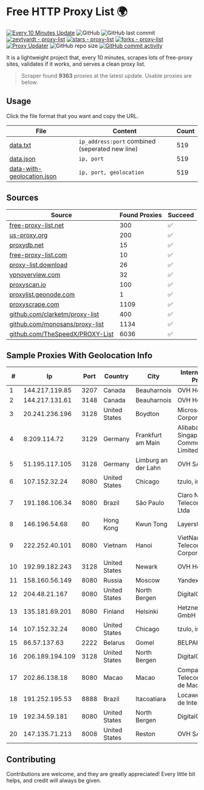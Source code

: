 
# Free HTTP Proxy List 🌍

[![Every 10 Minutes Update](https://github.com/mertguvencli/http-proxy-list/actions/workflows/main.yml/badge.svg?branch=main)](https://github.com/mertguvencli/http-proxy-list/actions/workflows/main.yml)
![GitHub](https://img.shields.io/github/license/mertguvencli/http-proxy-list)
![GitHub last commit](https://img.shields.io/github/last-commit/mertguvencli/http-proxy-list)
[![zevtyardt - proxy-list](https://img.shields.io/static/v1?label=zevtyardt&message=proxy-list&color=blue&logo=github)](https://github.com/zevtyardt/proxy-list "Go to GitHub repo")
[![stars - proxy-list](https://img.shields.io/github/stars/zevtyardt/proxy-list?style=social)](https://github.com/zevtyardt/proxy-list)
[![forks - proxy-list](https://img.shields.io/github/forks/zevtyardt/proxy-list?style=social)](https://github.com/zevtyardt/proxy-list)
[![Proxy Updater](https://github.com/zevtyardt/proxy-list/workflows/Proxy%20Updater/badge.svg)](https://github.com/zevtyardt/proxy-list/actions?query=workflow:"Proxy+Updater")
![GitHub repo size](https://img.shields.io/github/repo-size/zevtyardt/proxy-list)
[![GitHub commit activity](https://img.shields.io/github/commit-activity/m/zevtyardt/proxy-list?logo=commits)](https://github.com/zevtyardt/proxy-list/commits/main)

It is a lightweight project that, every 10 minutes, scrapes lots of free-proxy sites, validates if it works, and serves a clean proxy list.

> Scraper found **9363** proxies at the latest update. Usable proxies are below.

## Usage

Click the file format that you want and copy the URL.

|File|Content|Count|
|----|-------|-----|
|[data.txt](https://raw.githubusercontent.com/mertguvencli/http-proxy-list/main/proxy-list/data.txt)|`ip_address:port` combined (seperated new line)|519|
|[data.json](https://raw.githubusercontent.com/mertguvencli/http-proxy-list/main/proxy-list/data.json)|`ip, port`|519|
|[data-with-geolocation.json](https://raw.githubusercontent.com/mertguvencli/http-proxy-list/main/proxy-list/data-with-geolocation.json)|`ip, port, geolocation`|519|

## Sources

|Source|Found Proxies|Succeed|
|------|-------------|-------|
|[free-proxy-list.net](https://free-proxy-list.net)|300|✅|
|[us-proxy.org](https://www.us-proxy.org)|200|✅|
|[proxydb.net](http://proxydb.net)|15|✅|
|[free-proxy-list.com](https://free-proxy-list.com/?page=&port=&type%5B%5D=http&type%5B%5D=https&up_time=0&search=Search)|10|✅|
|[proxy-list.download](https://www.proxy-list.download/HTTP)|26|✅|
|[vpnoverview.com](https://vpnoverview.com/privacy/anonymous-browsing/free-proxy-servers)|32|✅|
|[proxyscan.io](https://www.proxyscan.io)|100|✅|
|[proxylist.geonode.com](https://proxylist.geonode.com/api/proxy-list?limit=300&page=1&sort_by=lastChecked&sort_type=desc&protocols=http,https)|1|✅|
|[proxyscrape.com](https://api.proxyscrape.com/v2/?request=displayproxies&protocol=http&timeout=10000&country=all&ssl=all&anonymity=all)|1109|✅|
|[github.com/clarketm/proxy-list](https://raw.githubusercontent.com/clarketm/proxy-list/master/proxy-list-raw.txt)|400|✅|
|[github.com/monosans/proxy-list](https://raw.githubusercontent.com/monosans/proxy-list/main/proxies/http.txt)|1134|✅|
|[github.com/TheSpeedX/PROXY-List](https://raw.githubusercontent.com/TheSpeedX/PROXY-List/master/http.txt)|6036|✅|


## Sample Proxies With Geolocation Info

|#|Ip|Port|Country|City|Internet Service Provider|
|-|--|----|-------|----|-------------------------|
|1|144.217.119.85|3207|Canada|Beauharnois|OVH Hosting|
|2|144.217.131.61|3148|Canada|Beauharnois|OVH Hosting|
|3|20.241.236.196|3128|United States|Boydton|Microsoft Corporation|
|4|8.209.114.72|3129|Germany|Frankfurt am Main|Alibaba.com Singapore E-Commerce Private Limited|
|5|51.195.117.105|3128|Germany|Limburg an der Lahn|OVH SAS|
|6|107.152.32.24|8080|United States|Chicago|tzulo, inc.|
|7|191.186.106.34|8080|Brazil|São Paulo|Claro NXT Telecomunicacoes Ltda|
|8|146.196.54.68|80|Hong Kong|Kwun Tong|Layerstack Limited|
|9|222.252.40.101|8080|Vietnam|Hanoi|VietNam Post and Telecom Corporation|
|10|192.99.182.243|3128|United States|Newark|OVH Hosting|
|11|158.160.56.149|8080|Russia|Moscow|Yandex.Cloud LLC|
|12|204.48.21.167|8080|United States|North Bergen|DigitalOcean, LLC|
|13|135.181.89.201|8080|Finland|Helsinki|Hetzner Online GmbH|
|14|107.152.32.24|8080|United States|Chicago|tzulo, inc.|
|15|86.57.137.63|2222|Belarus|Gomel|BELPAK|
|16|206.189.194.109|3128|United States|North Bergen|DigitalOcean, LLC|
|17|202.86.138.18|8080|Macao|Macao|Companhia de Telecomunicacoes de Macau|
|18|191.252.195.53|8888|Brazil|Itacoatiara|Locaweb Serviços de Internet S/A|
|19|192.34.59.181|8080|United States|North Bergen|DigitalOcean, LLC|
|20|147.135.71.213|8008|United States|Reston|OVH SAS|



## Contributing

Contributions are welcome, and they are greatly appreciated! Every
little bit helps, and credit will always be given.

